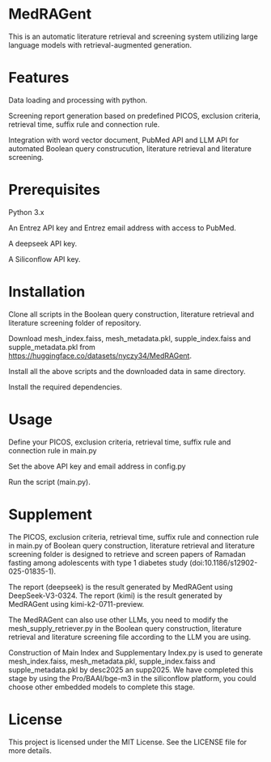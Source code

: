 # MedRAGent
This is an automatic literature retrieval and screening system utilizing large language models with retrieval-augmented generation.

# Features
Data loading and processing with python.

Screening report generation based on predefined PICOS, exclusion criteria, retrieval time, suffix rule and connection rule.

Integration with word vector document, PubMed API and LLM API for automated Boolean query construcution, literature retrieval and literature screening.

# Prerequisites
Python 3.x

An Entrez API key and Entrez email address with access to PubMed.

A deepseek API key.

A Siliconflow API key.

# Installation
Clone all scripts in the Boolean query construction, literature retrieval and literature screening folder of repository. 

Download mesh_index.faiss, mesh_metadata.pkl, supple_index.faiss and supple_metadata.pkl from https://huggingface.co/datasets/nyczy34/MedRAGent.

Install all the above scripts and the downloaded data in same directory.

Install the required dependencies.

# Usage
Define your PICOS, exclusion criteria, retrieval time, suffix rule and connection rule in main.py

Set the above API key and email address in config.py

Run the script (main.py).

# Supplement
The PICOS, exclusion criteria, retrieval time, suffix rule and connection rule in main.py of Boolean query construction, literature retrieval and literature screening folder is designed to retrieve and screen papers of Ramadan fasting among adolescents with type 1 diabetes study (doi:10.1186/s12902-025-01835-1).

The report (deepseek) is the result generated by MedRAGent using DeepSeek-V3-0324. The report (kimi) is the result generated by MedRAGent using kimi-k2-0711-preview.

The MedRAGent can also use other LLMs, you need to modify the mesh_supply_retriever.py in the Boolean query construction, literature retrieval and literature screening file according to the LLM you are using.

Construction of Main Index and Supplementary Index.py is used to generate mesh_index.faiss, mesh_metadata.pkl, supple_index.faiss and supple_metadata.pkl by desc2025 an supp2025. We have completed this stage by using the Pro/BAAI/bge-m3 in the siliconflow platform, you could choose other embedded models to complete this stage.

# License
This project is licensed under the MIT License. See the LICENSE file for more details.
